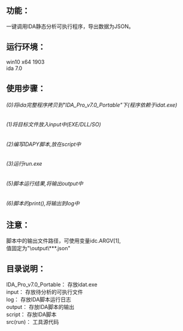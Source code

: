 ## 功能：
一键调用IDA静态分析可执行程序，导出数据为JSON。

## 运行环境：
win10 x64 1903  
ida 7.0

## 使用步骤：
###### (0)将ida完整程序拷贝到"IDA_Pro_v7.0_Portable"下(程序依赖于idat.exe)  
###### (1)将目标文件放入input中(EXE/DLL/SO)  
###### (2)编写IDAPY脚本,放在script中  
###### (3)运行run.exe  
###### (5)脚本运行结果,将输出output中  
###### (6)脚本的print(),将输出到log中  

## 注意：
脚本中的输出文件路径，可使用变量idc.ARGV[1],  
值固定为"\\output\\***.json"

## 目录说明：
IDA_Pro_v7.0_Portable： 存放idat.exe  
input：                 存放待分析的可执行文件  
log：                   存放IDA脚本运行日志  
output：                存放IDA脚本的输出  
script：                存放IDA脚本  
src(run)：              工具源代码  
